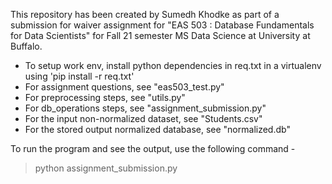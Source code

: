 This repository has been created by Sumedh Khodke as part of a submission for waiver assignment for "EAS 503 : Database Fundamentals for Data Scientists" for Fall 21 semester MS Data Science at University at Buffalo.

 - To setup work env, install python dependencies in req.txt in a virtualenv using 'pip install -r req.txt'
 - For assignment questions, see "eas503_test.py"
 - For preprocessing steps, see "utils.py"
 - For db_operations steps, see "assignment_submission.py"
 - For the input non-normalized dataset, see "Students.csv"
 - For the stored output normalized database, see "normalized.db" 

 To run the program and see the output, use the following command - 
 > python assignment_submission.py
 